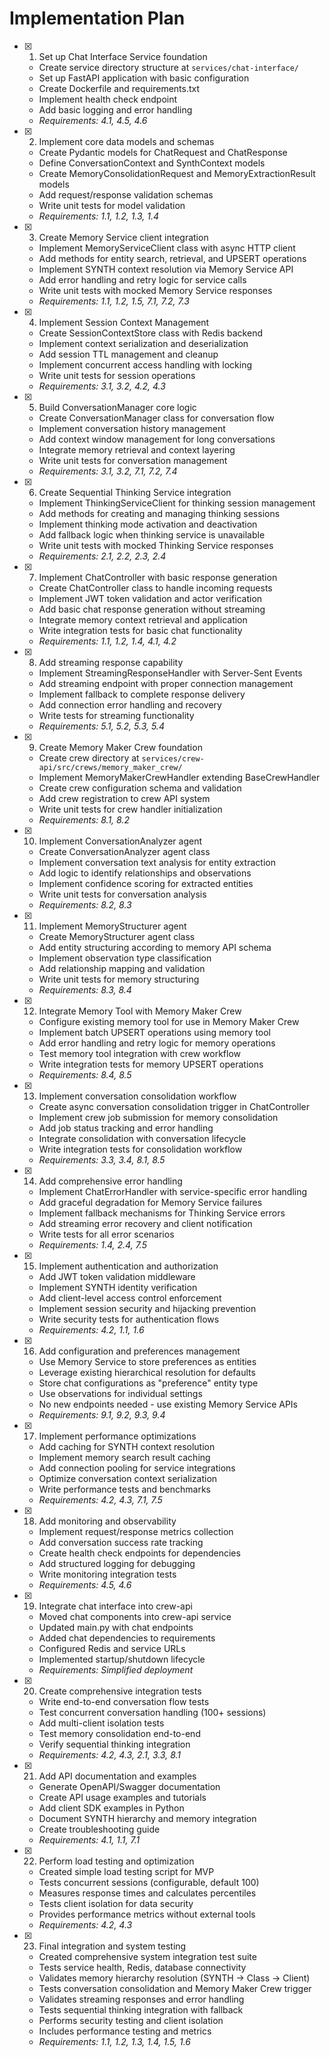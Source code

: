 # Implementation Plan

- [x] 1. Set up Chat Interface Service foundation
  - Create service directory structure at `services/chat-interface/`
  - Set up FastAPI application with basic configuration
  - Create Dockerfile and requirements.txt
  - Implement health check endpoint
  - Add basic logging and error handling
  - _Requirements: 4.1, 4.5, 4.6_

- [x] 2. Implement core data models and schemas
  - Create Pydantic models for ChatRequest and ChatResponse
  - Define ConversationContext and SynthContext models
  - Create MemoryConsolidationRequest and MemoryExtractionResult models
  - Add request/response validation schemas
  - Write unit tests for model validation
  - _Requirements: 1.1, 1.2, 1.3, 1.4_

- [x] 3. Create Memory Service client integration
  - Implement MemoryServiceClient class with async HTTP client
  - Add methods for entity search, retrieval, and UPSERT operations
  - Implement SYNTH context resolution via Memory Service API
  - Add error handling and retry logic for service calls
  - Write unit tests with mocked Memory Service responses
  - _Requirements: 1.1, 1.2, 1.5, 7.1, 7.2, 7.3_

- [x] 4. Implement Session Context Management
  - Create SessionContextStore class with Redis backend
  - Implement context serialization and deserialization
  - Add session TTL management and cleanup
  - Implement concurrent access handling with locking
  - Write unit tests for session operations
  - _Requirements: 3.1, 3.2, 4.2, 4.3_

- [x] 5. Build ConversationManager core logic
  - Create ConversationManager class for conversation flow
  - Implement conversation history management
  - Add context window management for long conversations
  - Integrate memory retrieval and context layering
  - Write unit tests for conversation management
  - _Requirements: 3.1, 3.2, 7.1, 7.2, 7.4_

- [x] 6. Create Sequential Thinking Service integration
  - Implement ThinkingServiceClient for thinking session management
  - Add methods for creating and managing thinking sessions
  - Implement thinking mode activation and deactivation
  - Add fallback logic when thinking service is unavailable
  - Write unit tests with mocked Thinking Service responses
  - _Requirements: 2.1, 2.2, 2.3, 2.4_

- [x] 7. Implement ChatController with basic response generation
  - Create ChatController class to handle incoming requests
  - Implement JWT token validation and actor verification
  - Add basic chat response generation without streaming
  - Integrate memory context retrieval and application
  - Write integration tests for basic chat functionality
  - _Requirements: 1.1, 1.2, 1.4, 4.1, 4.2_

- [x] 8. Add streaming response capability
  - Implement StreamingResponseHandler with Server-Sent Events
  - Add streaming endpoint with proper connection management
  - Implement fallback to complete response delivery
  - Add connection error handling and recovery
  - Write tests for streaming functionality
  - _Requirements: 5.1, 5.2, 5.3, 5.4_

- [x] 9. Create Memory Maker Crew foundation
  - Create crew directory at `services/crew-api/src/crews/memory_maker_crew/`
  - Implement MemoryMakerCrewHandler extending BaseCrewHandler
  - Create crew configuration schema and validation
  - Add crew registration to crew API system
  - Write unit tests for crew handler initialization
  - _Requirements: 8.1, 8.2_

- [x] 10. Implement ConversationAnalyzer agent
  - Create ConversationAnalyzer agent class
  - Implement conversation text analysis for entity extraction
  - Add logic to identify relationships and observations
  - Implement confidence scoring for extracted entities
  - Write unit tests for conversation analysis
  - _Requirements: 8.2, 8.3_

- [x] 11. Implement MemoryStructurer agent
  - Create MemoryStructurer agent class
  - Add entity structuring according to memory API schema
  - Implement observation type classification
  - Add relationship mapping and validation
  - Write unit tests for memory structuring
  - _Requirements: 8.3, 8.4_

- [x] 12. Integrate Memory Tool with Memory Maker Crew
  - Configure existing memory tool for use in Memory Maker Crew
  - Implement batch UPSERT operations using memory tool
  - Add error handling and retry logic for memory operations
  - Test memory tool integration with crew workflow
  - Write integration tests for memory UPSERT operations
  - _Requirements: 8.4, 8.5_

- [x] 13. Implement conversation consolidation workflow
  - Create async conversation consolidation trigger in ChatController
  - Implement crew job submission for memory consolidation
  - Add job status tracking and error handling
  - Integrate consolidation with conversation lifecycle
  - Write integration tests for consolidation workflow
  - _Requirements: 3.3, 3.4, 8.1, 8.5_

- [x] 14. Add comprehensive error handling
  - Implement ChatErrorHandler with service-specific error handling
  - Add graceful degradation for Memory Service failures
  - Implement fallback mechanisms for Thinking Service errors
  - Add streaming error recovery and client notification
  - Write tests for all error scenarios
  - _Requirements: 1.4, 2.4, 7.5_

- [x] 15. Implement authentication and authorization
  - Add JWT token validation middleware
  - Implement SYNTH identity verification
  - Add client-level access control enforcement
  - Implement session security and hijacking prevention
  - Write security tests for authentication flows
  - _Requirements: 4.2, 1.1, 1.6_

- [x] 16. Add configuration and preferences management
  - Use Memory Service to store preferences as entities
  - Leverage existing hierarchical resolution for defaults
  - Store chat configurations as "preference" entity type
  - Use observations for individual settings
  - No new endpoints needed - use existing Memory Service APIs
  - _Requirements: 9.1, 9.2, 9.3, 9.4_

- [x] 17. Implement performance optimizations
  - Add caching for SYNTH context resolution
  - Implement memory search result caching
  - Add connection pooling for service integrations
  - Optimize conversation context serialization
  - Write performance tests and benchmarks
  - _Requirements: 4.2, 4.3, 7.1, 7.5_

- [x] 18. Add monitoring and observability
  - Implement request/response metrics collection
  - Add conversation success rate tracking
  - Create health check endpoints for dependencies
  - Add structured logging for debugging
  - Write monitoring integration tests
  - _Requirements: 4.5, 4.6_

- [x] 19. Integrate chat interface into crew-api
  - Moved chat components into crew-api service
  - Updated main.py with chat endpoints
  - Added chat dependencies to requirements
  - Configured Redis and service URLs
  - Implemented startup/shutdown lifecycle
  - _Requirements: Simplified deployment_

- [x] 20. Create comprehensive integration tests
  - Write end-to-end conversation flow tests
  - Test concurrent conversation handling (100+ sessions)
  - Add multi-client isolation tests
  - Test memory consolidation end-to-end
  - Verify sequential thinking integration
  - _Requirements: 4.2, 4.3, 2.1, 3.3, 8.1_

- [x] 21. Add API documentation and examples
  - Generate OpenAPI/Swagger documentation
  - Create API usage examples and tutorials
  - Add client SDK examples in Python
  - Document SYNTH hierarchy and memory integration
  - Create troubleshooting guide
  - _Requirements: 4.1, 1.1, 7.1_

- [x] 22. Perform load testing and optimization
  - Created simple load testing script for MVP
  - Tests concurrent sessions (configurable, default 100)
  - Measures response times and calculates percentiles
  - Tests client isolation for data security
  - Provides performance metrics without external tools
  - _Requirements: 4.2, 4.3_

- [x] 23. Final integration and system testing
  - Created comprehensive system integration test suite
  - Tests service health, Redis, database connectivity
  - Validates memory hierarchy resolution (SYNTH → Class → Client)
  - Tests conversation consolidation and Memory Maker Crew trigger
  - Validates streaming responses and error handling
  - Tests sequential thinking integration with fallback
  - Performs security testing and client isolation
  - Includes performance testing and metrics
  - _Requirements: 1.1, 1.2, 1.3, 1.4, 1.5, 1.6_